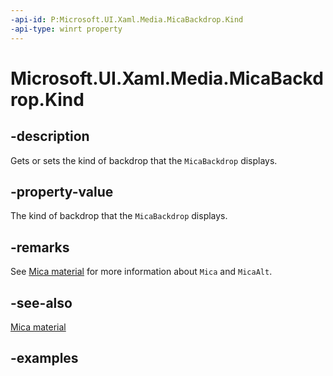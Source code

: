```yaml
---
-api-id: P:Microsoft.UI.Xaml.Media.MicaBackdrop.Kind
-api-type: winrt property
---
```


# Microsoft.UI.Xaml.Media.MicaBackdrop.Kind

<!--
public Microsoft.UI.Composition.SystemBackdrops.MicaKind Kind { get; set; }
-->


## -description

Gets or sets the kind of backdrop that the `MicaBackdrop` displays.

## -property-value

The kind of backdrop that the `MicaBackdrop` displays.

## -remarks

See [Mica material](/windows/apps/design/style/mica) for more information about `Mica` and `MicaAlt`.

## -see-also

[Mica material](/windows/apps/design/style/mica)

## -examples
